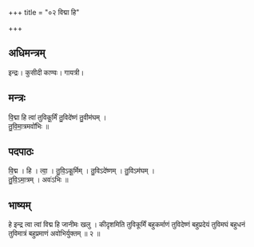 +++
title = "०२ विद्मा हि"

+++
## अधिमन्त्रम्
इन्द्रः। कुसीदी काण्वः। गायत्री।

## मन्त्रः
वि॒द्मा हि त्वा॑ तुविकू॒र्मिं तु॒विदे॑ष्णं तु॒वीम॑घम् ।  
तु॒वि॒मा॒त्रमवो॑भिः ॥

## पदपाठः
वि॒द्म । हि । त्वा॒ । तु॒वि॒ऽकू॒र्मिम् । तु॒विऽदे॑ष्णम् । तु॒विऽम॑घम् ।  
तु॒वि॒ऽमा॒त्रम् । अवः॑ऽभिः ॥

## भाष्यम्
हे इन्द्र त्वा त्वां विद्म हि जानीमः खलु । कीदृशमिति तुविकूर्मिं बहुकर्माणं तुविदेष्णं बहुप्रदेयं तुविमघं बहुधनं तुविमात्रं बहुप्रमाणं अवोभिर्युक्तम् ॥ २ ॥